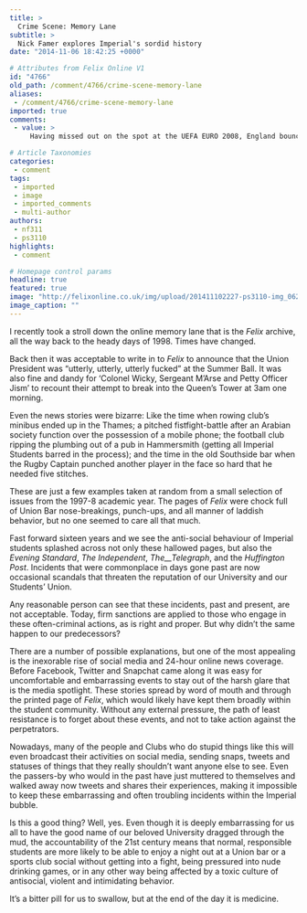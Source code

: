 ```yaml
---
title: >
  Crime Scene: Memory Lane
subtitle: >
  Nick Famer explores Imperial's sordid history
date: "2014-11-06 18:42:25 +0000"

# Attributes from Felix Online V1
id: "4766"
old_path: /comment/4766/crime-scene-memory-lane
aliases:
 - /comment/4766/crime-scene-memory-lane
imported: true
comments:
 - value: >
     Having missed out on the spot at the UEFA EURO 2008, England bounced back strongly to book its berth in the fifa 16 hack 2010 with as as 9 wins out of their ten group fulfills. Their only defeat came against Ukraine but till then, their place was finished. <br>fifa 16 hack http://creditsfut.com/

# Article Taxonomies
categories:
 - comment
tags:
 - imported
 - image
 - imported_comments
 - multi-author
authors:
 - nf311
 - ps3110
highlights:
 - comment

# Homepage control params
headline: true
featured: true
image: "http://felixonline.co.uk/img/upload/201411102227-ps3110-img_0626_690x518.jpg"
image_caption: ""
---
```


I recently took a stroll down the online memory lane that is the _Felix_ archive, all the way back to the heady days of 1998. Times have changed.

Back then it was acceptable to write in to _Felix_ to announce that the Union President was “utterly, utterly, utterly fucked” at the Summer Ball. It was also fine and dandy for ‘Colonel Wicky, Sergeant M’Arse and Petty Officer Jism’ to recount their attempt to break into the Queen’s Tower at 3am one morning.

Even the news stories were bizarre: Like the time when rowing club’s minibus ended up in the Thames; a pitched fistfight-battle after an Arabian society function over the possession of a mobile phone; the football club ripping the plumbing out of a pub in Hammersmith (getting all Imperial Students barred in the process); and the time in the old Southside bar when the Rugby Captain punched another player in the face so hard that he needed five stitches.

These are just a few examples taken at random from a small selection of issues from the 1997-8 academic year. The pages of _Felix_ were chock full of Union Bar nose-breakings, punch-ups, and all manner of laddish behavior, but no one seemed to care all that much.

Fast forward sixteen years and we see the anti-social behaviour of Imperial students splashed across not only these hallowed pages, but also the _Evening Standard_, _The Independent_, _The__Telegraph_, and the _Huffington Post_. Incidents that were commonplace in days gone past are now occasional scandals that threaten the reputation of our University and our Students’ Union.

Any reasonable person can see that these incidents, past and present, are not acceptable. Today, firm sanctions are applied to those who engage in these often-criminal actions, as is right and proper. But why didn’t the same happen to our predecessors?

There are a number of possible explanations, but one of the most appealing is the inexorable rise of social media and 24-hour online news coverage. Before Facebook, Twitter and Snapchat came along it was easy for uncomfortable and embarrassing events to stay out of the harsh glare that is the media spotlight. These stories spread by word of mouth and through the printed page of _Felix_, which would likely have kept them broadly within the student community. Without any external pressure, the path of least resistance is to forget about these events, and not to take action against the perpetrators.

Nowadays, many of the people and Clubs who do stupid things like this will even broadcast their activities on social media, sending snaps, tweets and statuses of things that they really shouldn’t want anyone else to see. Even the passers-by who would in the past have just muttered to themselves and walked away now tweets and shares their experiences, making it impossible to keep these embarrassing and often troubling incidents within the Imperial bubble.

Is this a good thing? Well, yes. Even though it is deeply embarrassing for us all to have the good name of our beloved University dragged through the mud, the accountability of the 21st century means that normal, responsible students are more likely to be able to enjoy a night out at a Union bar or a sports club social without getting into a fight, being pressured into nude drinking games, or in any other way being affected by a toxic culture of antisocial, violent and intimidating behavior.

It’s a bitter pill for us to swallow, but at the end of the day it is medicine.
